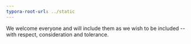 ```yaml
---
typora-root-url: ../static
---
```


We welcome everyone and will include them as we wish to be included -- with respect, consideration and tolerance. 